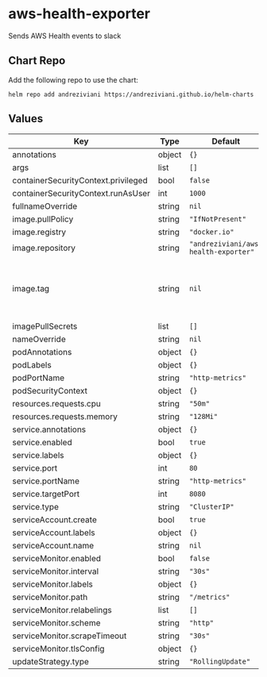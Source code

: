 # aws-health-exporter

Sends AWS Health events to slack

## Chart Repo

Add the following repo to use the chart:

```console
helm repo add andreziviani https://andreziviani.github.io/helm-charts
```

## Values

| Key | Type | Default | Description |
|-----|------|---------|-------------|
| annotations | object | `{}` |  |
| args | list | `[]` |  |
| containerSecurityContext.privileged | bool | `false` |  |
| containerSecurityContext.runAsUser | int | `1000` |  |
| fullnameOverride | string | `nil` |  |
| image.pullPolicy | string | `"IfNotPresent"` |  |
| image.registry | string | `"docker.io"` |  |
| image.repository | string | `"andreziviani/aws-health-exporter"` |  |
| image.tag | string | `nil` | Overrides the image tag whose default is the chart's appVersion |
| imagePullSecrets | list | `[]` |  |
| nameOverride | string | `nil` |  |
| podAnnotations | object | `{}` |  |
| podLabels | object | `{}` |  |
| podPortName | string | `"http-metrics"` |  |
| podSecurityContext | object | `{}` |  |
| resources.requests.cpu | string | `"50m"` |  |
| resources.requests.memory | string | `"128Mi"` |  |
| service.annotations | object | `{}` |  |
| service.enabled | bool | `true` |  |
| service.labels | object | `{}` |  |
| service.port | int | `80` |  |
| service.portName | string | `"http-metrics"` |  |
| service.targetPort | int | `8080` |  |
| service.type | string | `"ClusterIP"` |  |
| serviceAccount.create | bool | `true` |  |
| serviceAccount.labels | object | `{}` |  |
| serviceAccount.name | string | `nil` |  |
| serviceMonitor.enabled | bool | `false` |  |
| serviceMonitor.interval | string | `"30s"` |  |
| serviceMonitor.labels | object | `{}` |  |
| serviceMonitor.path | string | `"/metrics"` |  |
| serviceMonitor.relabelings | list | `[]` |  |
| serviceMonitor.scheme | string | `"http"` |  |
| serviceMonitor.scrapeTimeout | string | `"30s"` |  |
| serviceMonitor.tlsConfig | object | `{}` |  |
| updateStrategy.type | string | `"RollingUpdate"` |  |

